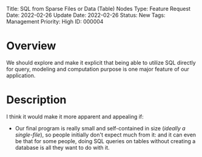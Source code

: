 Title: SQL from Sparse Files or Data (Table) Nodes
Type: Feature
Request Date: 2022-02-26
Update Date: 2022-02-26
Status: New
Tags: Management
Priority: High
ID: 000004

# Overview

We should explore and make it explicit that being able to utilize SQL directly for query, modeling and computation purpose is one major feature of our application.

# Description

I think it would make it more apparent and appealing if:

* Our final program is really small and self-contained in size (*ideally a single-file*), so people initially don't expect much from it: and it can even be that for some people, doing SQL queries on tables without creating a database is all they want to do with it.